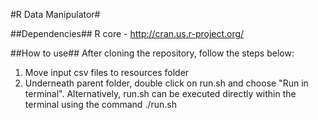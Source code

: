 #R Data Manipulator#

##Dependencies##
R core - http://cran.us.r-project.org/

##How to use##
After cloning the repository, follow the steps below:

1) Move input csv files to resources folder
2) Underneath parent folder, double click on run.sh and choose "Run in terminal". 
   Alternatively, run.sh can be executed directly within the terminal using 
   the command ./run.sh
